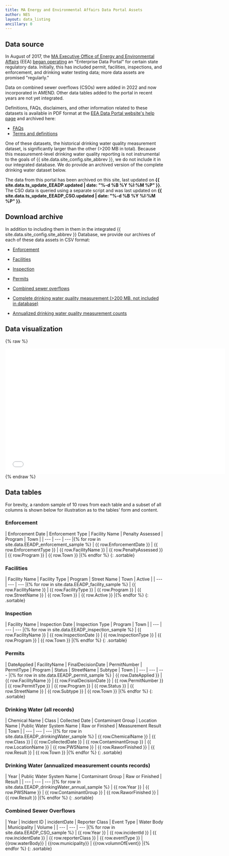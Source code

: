 ```yaml
---
title: MA Energy and Environmental Affairs Data Portal Assets
author: NES
layout: data_listing
ancillary: 0
---
```


## Data source

In August of 2017, the [MA Executive Office of Energy and Environmental Affairs](http://www.mass.gov/eea/) (EEA) [began operating](http://www.mass.gov/eea/pr-2017/eea-launches-online-data-and-public-access-system.html) an "Enterprise Data Portal" for certain state regulatory data.  Initially, this has included permit, facilities, inspections, and enforcement, and drinking water testing data; more data assets are promised "regularly." 

Data on combined sewer overflows (CSOs) were added in 2022 and now incorporated in AMEND.  Other data tables added to the portal in recent years are not yet integrated.

Definitions, FAQs, disclaimers, and other information related to these datasets is available in PDF format at the [EEA Data Portal website's help page](http://eeaonline.eea.state.ma.us/Portal/#!/help) and archived here:
	
* [FAQs](../assets/PDFs/EEADP_FAQ.pdf)
* [Terms and definitions](../assets/PDFs/EEADP_Definitions.pdf)

One of these datasets, the historical drinking water quality measurement dataset, is significantly larger than the other (>200 MB in total).  Because this measurement-level drinking water quality reporting is not instrumental to the goals of {{ site.data.site_config.site_abbrev }}, we do not include it in our integrated database.  We do provide an archived version of the complete drinking water dataset below.

The data from this portal has been archived on this site, last updated on **{{ site.data.ts_update_EEADP.updated | date: "%-d %B %Y %I:%M %P" }}**. 
The CSO data is queried using a separate script and was last updated on **{{ site.data.ts_update_EEADP_CSO.updated | date: "%-d %B %Y %I:%M %P" }}**.

## Download archive

In addition to including them in them in the integrated {{ site.data.site_config.site_abbrev }} Database, we provide our archives of each of these data assets in CSV format:

* [Enforcement](EEADP_enforcement.csv)
* [Facilities](EEADP_facility.csv)
* [Inspection](EEADP_inspection.csv)
* [Permits](EEADP_permit.csv)
* [Combined sewer overflows](EEADP_CSO.csv)

* [Complete drinking water quality measurement (>200 MB, not included in database)](https://storage.googleapis.com/ns697-amend/EEADP_drinkingWater.csv)
* [Annualized drinking water quality measurement counts](EEADP_drinkingWater_annual.csv)

## Data visualization

{% raw %}
<iframe frameborder="no" border="0" marginwidth="0" marginheight="0" width="700" height="400" src="../assets/maps/EEADP_ins_map_total.html"></iframe>
{% endraw %}

## Data tables

<!-- *Click on the table headers to re-sort by that field.* -->

For brevity,  a random sample of 10 rows from each table and a subset of all columns is shown below for illustration as to the tables' form and content.

<!-- Note: need to have the for loop markup on the same line as the table rows as described here: http://stackoverflow.com/questions/35642820/jekyll-how-to-use-for-loop-to-generate-table-row-within-the-same-table-inside-m -->

### Enforcement

| Enforcement Date | Enforcement Type | Facility Name | Penalty Assessed | Program | Town |
| --- | --- | --- |{% for row in site.data.EEADP_enforcement_sample %}
| {{ row.EnforcementDate }} | {{ row.EnforcementType }} | {{ row.FacilityName }} | {{ row.PenaltyAssessed }} | {{ row.Program }} | {{ row.Town }} |{% endfor %}
{: .sortable}

### Facilities

| Facility Name | Facility Type | Program | Street Name | Town | Active |
| --- | --- | --- |{% for row in site.data.EEADP_facility_sample %}
| {{ row.FacilityName }} | {{ row.FacilityType }} | {{ row.Program }} | {{ row.StreetName }} | {{ row.Town }} | {{ row.Active }} |{% endfor %}
{: .sortable}

### Inspection

| Facility Name | Inspection Date | Inspection Type | Program | Town |
| --- | --- | --- |{% for row in site.data.EEADP_inspection_sample %}
| {{ row.FacilityName }} | {{ row.InspectionDate }} | {{ row.InspectionType }} | {{ row.Program }} | {{ row.Town }} |{% endfor %}
{: .sortable}

### Permits

| DateApplied | FacilityName | FinalDecisionDate | PermitNumber | PermitType | Program | Status | StreetName | Subtype | Town |
| --- | --- | --- |{% for row in site.data.EEADP_permit_sample %}
| {{ row.DateApplied }} | {{ row.FacilityName }} | {{ row.FinalDecisionDate }} | {{ row.PermitNumber }} | {{ row.PermitType }} | {{ row.Program }} | {{ row.Status }} | {{ row.StreetName }} | {{ row.Subtype }} | {{ row.Town }} |{% endfor %}
{: .sortable}


### Drinking Water (all records)

| Chemical Name | Class | Collected Date | Contaminant Group | Location Name | Public Water System Name | Raw or Finished | Measurement Result | Town |
| --- | --- | --- |{% for row in site.data.EEADP_drinkingWater_sample %}
| {{ row.ChemicalName }} | {{ row.Class }} | {{ row.CollectedDate }} | {{ row.ContaminantGroup }} | {{ row.LocationName }} | {{ row.PWSName }} | {{ row.RaworFinished }} | {{ row.Result }} | {{ row.Town }} |{% endfor %}
{: .sortable}

### Drinking Water (annualized measurement counts records)

| Year | Public Water System Name | Contaminant Group | Raw or Finished | Result |
| --- | --- | --- |{% for row in site.data.EEADP_drinkingWater_annual_sample %}
| {{ row.Year }} | {{ row.PWSName }} | {{ row.ContaminantGroup }} | {{ row.RaworFinished }} | {{ row.Result }} |{% endfor %}
{: .sortable}


### Combined Sewer Overflows

| Year | Incident ID | incidentDate | Reporter Class | Event Type | Water Body | Municipality | Volume |
| --- | --- | --- |{% for row in site.data.EEADP_CSO_sample %}
| {{ row.Year }} | {{ row.incidentId }} | {{ row.incidentDate }} | {{ row.reporterClass }} | {{ row.eventType }} | {{row.waterBody}} | {{row.municipality}} | {{row.volumnOfEvent}} |{% endfor %}
{: .sortable}

